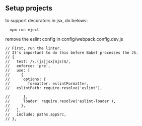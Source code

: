 ## Setup projects
to support decorators in jsx, do belows:
```
  npm run eject
```

remove the eslint config in config/webpack.config.dev.js

```
// First, run the linter.
// It's important to do this before Babel processes the JS.
// {
//   test: /\.(js|jsx|mjs)$/,
//   enforce: 'pre',
//   use: [
//     {
//      options: {
//        formatter: eslintFormatter,
//   eslintPath: require.resolve('eslint'),

//      },
//      loader: require.resolve('eslint-loader'),
//     },
//   ],
//   include: paths.appSrc,
// },
```
